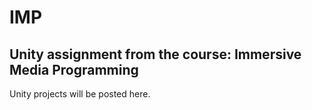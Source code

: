 # IMP

## Unity assignment from the course: Immersive Media Programming

Unity projects will be posted here.
